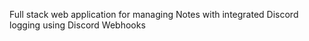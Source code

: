 Full stack web application for managing Notes with integrated Discord logging using Discord Webhooks
